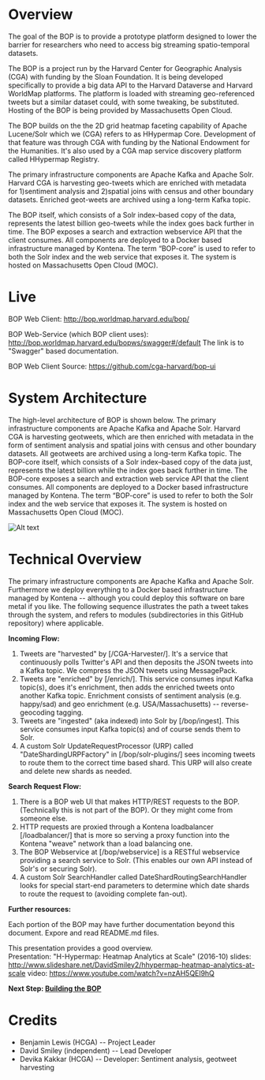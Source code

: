 Overview
========

The goal of the BOP is to provide a prototype platform designed to lower the
 barrier for researchers who need to access big streaming spatio-temporal datasets.  
 
The BOP is a project run by the Harvard Center for Geographic Analysis (CGA) with funding by the Sloan Foundation.
It is being developed specifically to provide a big data API to the Harvard Dataverse and Harvard WorldMap platforms.
The platform is loaded with streaming geo-referenced tweets but a similar dataset could, with some tweaking, be substituted.
Hosting of the BOP is being provided by Massachusetts Open Cloud.

The BOP builds on the the 2D grid heatmap faceting capability of Apache Lucene/Solr
which we (CGA) refers to as HHypermap Core.   Development of that feature
was through CGA with funding by the National Endowment for the Humanities.
It's also used by a CGA map service discovery platform called HHypermap Registry.

The primary infrastructure components are Apache Kafka and Apache Solr. Harvard CGA is harvesting geo-tweets which are enriched with metadata for 1)sentiment analysis and 2)spatial joins with census and other boundary datasets. Enriched geot-weets are archived using a long-term Kafka topic. 

The BOP itself, which consists of a Solr index–based copy of the data, represents the latest billion geo-tweets while the index goes back further in time. The BOP exposes a search and extraction webservice API that the client consumes. All components are deployed to a Docker based infrastructure managed by Kontena. The term “BOP-core” is used to refer to both the Solr index and the web service that exposes it. The system is hosted on Massachusetts Open Cloud (MOC).

Live
====

BOP Web Client:
http://bop.worldmap.harvard.edu/bop/

BOP Web-Service (which BOP client uses):
http://bop.worldmap.harvard.edu/bopws/swagger#/default
 The link is to "Swagger" based documentation.

BOP Web Client Source:
https://github.com/cga-harvard/bop-ui

System Architecture
==================

The high-level architecture of BOP is shown below. The primary infrastructure components are Apache Kafka and Apache Solr. Harvard CGA is harvesting geotweets, which are then enriched with metadata in the form of sentiment analysis and spatial joins with census and other boundary datasets. All geotweets are archived using a long-term Kafka topic. The BOP-core itself, which consists of a Solr index–based copy of the data just, represents the latest billion while the index goes back further in time. The BOP-core exposes a search and extraction web service API that the client consumes. All components are deployed to a Docker based infrastructure managed by Kontena. The term “BOP-core” is used to refer to both the Solr index and the web service that exposes it. The system is hosted on Massachusetts Open Cloud (MOC).    

![Alt text](https://github.com/cga-harvard/hhypermap-bop/blob/master/bop-ar.png "Optional title")

Technical Overview
==================
The primary infrastructure components are Apache Kafka and Apache Solr.
Furthermore we deploy everything to a Docker based infrastructure managed by
Kontena -- although you could deploy this software on bare metal if you
like.
The following sequence illustrates the path a tweet takes through the system,
and refers to modules (subdirectories in this GitHub repository) where
applicable.

**Incoming Flow:**

1. Tweets are "harvested" by [/CGA-Harvester/]. It's a service that continuously
 polls Twitter's API and then deposits the JSON tweets into a Kafka topic.
 We compress the JSON tweets using MessagePack.
2. Tweets are "enriched" by [/enrich/].  This service consumes input Kafka
 topic(s), does it's enrichment, then adds the enriched tweets onto
 another Kafka topic.  Enrichment consists of sentiment analysis (e.g. happy/sad) and
 geo enrichment (e.g. USA/Massachusetts) -- reverse-geocoding tagging.
3. Tweets are "ingested" (aka indexed) into Solr by [/bop/ingest]. This
 service consumes input Kafka topic(s) and of course sends them to Solr.
4. A custom Solr UpdateRequestProcessor (URP) called
 "DateShardingURPFactory" in [/bop/solr-plugins/] sees incoming tweets
 to route them to the correct time based shard. This URP will also create
 and delete new shards as needed.

**Search Request Flow:**

1. There is a BOP web UI that makes HTTP/REST requests to the BOP.
(Technically this is not part of the BOP).  Or they might come from someone
else.
2. HTTP requests are proxied through a Kontena loadbalancer [/loadbalancer/]
that is more so serving a proxy function into the Kontena "weave" network
than a load balancing one.
3. The BOP Webservice at [/bop/webservice] is a RESTful webservice
providing a search service to Solr. (This enables our own API
instead of Solr's or securing Solr).
4. A custom Solr SearchHandler called DateShardRoutingSearchHandler
looks for special start-end parameters to determine which date shards to
route the request to (avoiding complete fan-out).


**Further resources:**

Each portion of the BOP may have further documentation beyond this
document.  Expore and read README.md files.

This presentation provides a good overview.  
Presentation: "H-Hypermap: Heatmap Analytics at Scale" (2016-10)
slides: http://www.slideshare.net/DavidSmiley2/hhypermap-heatmap-analytics-at-scale
video: https://www.youtube.com/watch?v=nzAH5QEl9hQ


**Next Step: [Building the BOP](BUILD.md)**


Credits
=======
* Benjamin Lewis (HCGA) -- Project Leader
* David Smiley (independent) -- Lead Developer
* Devika Kakkar (HCGA) -- Developer: Sentiment analysis, geotweet harvesting
